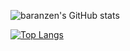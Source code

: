 ![baranzen's GitHub stats](https://github-readme-stats.vercel.app/api?username=baranzen&show_icons=true&theme=radical)

[![Top Langs](https://github-readme-stats.vercel.app/api/top-langs/?username=baranzen&theme=radical&layout=compact)](https://github.com/baranzen/github-readme-stats)

